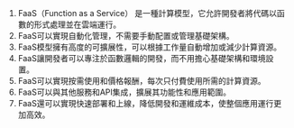 1. FaaS（Function as a Service） 是一種計算模型，它允許開發者將代碼以函數的形式處理並在雲端運行。
2. FaaS可以實現自動化管理，不需要手動配置或管理基礎架構。
3. FaaS模型擁有高度的可擴展性，可以根據工作量自動增加或減少計算資源。
4. FaaS讓開發者可以專注於函數邏輯的開發，而不用擔心基礎架構和環境設置。
5. FaaS可以實現按需使用和價格報酬，每次只付費使用所需的計算資源。
6. FaaS可以與其他服務和API集成，擴展其功能性和應用範圍。
7. FaaS還可以實現快速部署和上線，降低開發和運維成本，使整個應用運行更加高效。